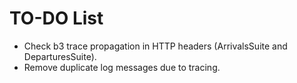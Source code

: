 # TO-DO List
* Check b3 trace propagation in HTTP headers (ArrivalsSuite and DeparturesSuite).
* Remove duplicate log messages due to tracing.

